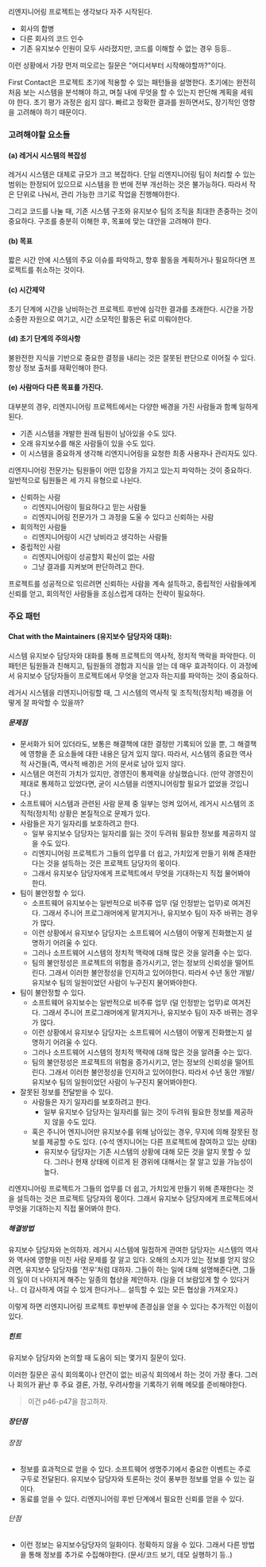리엔지니어링 프로젝트는 생각보다 자주 시작된다.

- 회사의 합병
- 다른 회사의 코드 인수
- 기존 유지보수 인원이 모두 사라졌지만, 코드를 이해할 수 없는 경우  등등..

이런 상황에서 가장 먼저 떠오르는 질문은 "어디서부터 시작해야할까?"이다.

First Contact은 프로젝트 초기에 적용할 수 있는 패턴들을 설명한다. 초기에는 완전히 처음 보는 시스템을 분석해야 하고, 며칠 내에 무엇을 할 수 있는지 판단해 계획을 세워야 한다. 초기 평가 과정은 쉽지 않다. 빠르고 정확한 결과를 원하면서도, 장기적인 영향을 고려해야 하기 때문이다.

### 고려해야할 요소들

#### (a) 레거시 시스템의 복잡성
레거시 시스템은 대체로 규모가 크고 복잡하다. 단일 리엔지니어링 팀이 처리할 수 있는 범위는 한정되어 있으므로 시스템을 한 번에 전부 개선하는 것은 불가능하다. 따라서 작은 단위로 나눠서, 관리 가능한 크기로 작업을 진행해야한다.

그리고 코드를 나눌 때, 기존 시스템 구조와 유지보수 팀의 조직을 최대한 존중하는 것이 중요하다. 구조를 충분히 이해한 후, 목표에 맞는 대안을 고려해야 한다.

#### (b) 목표
짧은 시간 안에 시스템의 주요 이슈를 파악하고, 향후 활동을 계획하거나 필요하다면 프로젝트를 취소하는 것이다.

#### (c) 시간제약
초기 단계에 시간을 낭비하는건 프로젝트 후반에 심각한 결과를 초래한다. 시간을 가장 소중한 자원으로 여기고, 시간 소모적인 활동은 뒤로 미뤄야한다.

#### (d) 초기 단계의 주의사항
불완전한 지식을 기반으로 중요한 결정을 내리는 것은 잘못된 판단으로 이어질 수 있다. 항상 정보 출처를 재확인해야 한다.

#### (e) 사람마다 다른 목표를 가진다.
대부분의 경우, 리엔지니어링 프로젝트에서는 다양한 배경을 가진 사람들과 함꼐 일하게 된다.

* 기존 시스템을 개발한 원래 팀원이 남아있을 수도 있다.
* 오래 유지보수를 해온 사람들이 있을 수도 있다.
* 이 시스템을 중요하게 생각해 리엔지니어링을 요청한 최종 사용자나 관리자도 있다.

리엔지니어링 전문가는 팀원들이 어떤 입장을 가지고 있는지 파악하는 것이 중요하다. 일반적으로 팀원들은 세 가지 유형으로 나뉜다.

* 신뢰하는 사람
	* 리엔지니어링이 필요하다고 믿는 사람들
	* 리엔지니어링 전문가가 그 과정을 도울 수 있다고 신뢰하는 사람
* 회의적인 사람들
	* 리엔지니어링이 시간 낭비라고 생각하는 사람들
* 중립적인 사람
	* 리엔지니어링이 성공할지 확신이 없는 사람
	* 그냥 결과를 지켜보며 판단하려고 한다.

프로젝트를 성공적으로 읶르려면 신뢰하는 사람을 계속 설득하고, 중립적인 사람들에게 신뢰를 얻고, 회의적인 사람들을 조심스럽게 대하는 전략이 필요하다.

### 주요 패턴
#### Chat with the Maintainers (유지보수 담당자와 대화):
시스템 유지보수 담당자와 대화를 통해 프로젝트의 역사적, 정치적 맥락을 파악한다. 이 패턴은 팀원들과 친해지고, 팀원들의 경험과 지식을 얻는 데 매우 효과적이다. 이 과정에서 유지보수 담당자들이 프로젝트에서 무엇을 얻고자 하는지를 파악하는 것이 중요하다.

레거시 시스템을 리엔지니어링할 때, 그 시스템의 역사적 및 조직적(정치적) 배경을 어떻게 잘 파악할 수 있을까?

##### 문제점

* 문서화가 되어 있더라도, 보통은 해결책에 대한 결정만 기록되어 있을 뿐, 그 해결책에 영향을 준 요소들에 대한 내용은 담겨 있지 않다. 따라서, 시스템의 중요한 역사적 사건들(즉, 역사적 배경)은 거의 문서로 남아 있지 않다.
* 시스템은 여전히 가치가 있지만, 경영진이 통제력을 상실했습니다. (만약 경영진이 제대로 통제하고 있었다면, 굳이 시스템을 리엔지니어링할 필요가 없었을 것입니다.)
* 소프트웨어 시스템과 관련된 사람 문제 중 일부는 엉켜 있어서, 레거시 시스템의 조직적(정치적) 상황은 본질적으로 문제가 있다.
* 사람들은 자기 일자리를 보호하려고 한다.
	* 일부 유지보수 담당자는 일자리를 잃는 것이 두려워 필요한 정보를 제공하지 않을 수도 있다.
	* 리엔지니어링 프로젝트가 그들의 업무를 더 쉽고, 가치있게 만들기 위해 존재한다는 것을 설득하는 것은 프로젝트 담당자의 몫이다.
	* 그래서 유지보수 담당자에게 프로젝트에서 무엇을 기대하는지 직접 물어봐야 한다.
* 팀이 불안정할 수 있다.
	* 소프트웨어 유지보수는 일반적으로 비주류 업무 (덜 인정받는 업무)로 여겨진다. 그래서 주니어 프로그래머에게 맡겨지거나, 유지보수 팀이 자주 바뀌는 경우가 많다.
	* 이런 상황에서 유지보수 담당자는 소프트웨어 시스템이 어떻게 진화했는지 설명하기 어려울 수 있다.
	* 그러나 소프트웨어 시스템의 정치적 맥락에 대해 많은 것을 알려줄 수는 있다.
	* 팀의 불안정성은 프로젝트의 위험을 증가시키고, 얻는 정보의 신뢰성을 떨어트린다. 그래서 이러한 불안정성을 인지하고 있어야한다. 따라서 수년 동안 개발/유지보수 팀의 일원이었던 사람이 누구진지 물어봐야한다.
* 팀이 불안정할 수 있다.
	* 소프트웨어 유지보수는 일반적으로 비주류 업무 (덜 인정받는 업무)로 여겨진다. 그래서 주니어 프로그래머에게 맡겨지거나, 유지보수 팀이 자주 바뀌는 경우가 많다.
	* 이런 상황에서 유지보수 담당자는 소프트웨어 시스템이 어떻게 진화했는지 설명하기 어려울 수 있다.
	* 그러나 소프트웨어 시스템의 정치적 맥락에 대해 많은 것을 알려줄 수는 있다.
	* 팀의 불안정성은 프로젝트의 위험을 증가시키고, 얻는 정보의 신뢰성을 떨어트린다. 그래서 이러한 불안정성을 인지하고 있어야한다. 따라서 수년 동안 개발/유지보수 팀의 일원이었던 사람이 누구진지 물어봐야한다.
* 잘못된 정보를 전달받을 수 있다.
    * 사람들은 자기 일자리를 보호하려고 한다.
        * 일부 유지보수 담당자는 일자리를 잃는 것이 두려워 필요한 정보를 제공하지 않을 수도 있다.
    * 혹은 주니어 엔지니어만 유지보수를 위해 남아있는 경우, 무지에 의해 잘못된 정보를 제공할 수도 있다. (수석 엔지니어는 다른 프로젝트에 참여하고 있는 상태)
        * 유지보수 담당자는 기존 시스템의 상황에 대해 모든 것을 알지 못할 수 있다. 그러나 현재 상태에 이르게 된 경위에 대해서는 잘 알고 있을 가능성이 높다.

리엔지니어링 프로젝트가 그들의 업무를 더 쉽고, 가치있게 만들기 위해 존재한다는 것을 설득하는 것은 프로젝트 담당자의 몫이다. 그래서 유지보수 담당자에게 프로젝트에서 무엇을 기대하는지 직접 물어봐야 한다.

##### 해결방법
유지보수 담당자와 논의하자. 레거시 시스템에 밀접하게 관여한 담당자는 시스템의 역사와 역사에 영향을 미친 사람 문제를 잘 알고 있다.
오해의 소지가 있는 정보를 얻지 않으려면, 유지보수 담당자를 '전우'처럼 대하자.
그들이 하는 일에 대해 설명해준다면, 그들의 일이 더 나아지게 해주는 일종의 협상을 제안하자. (일을 더 보람있게 할 수 있다거나.. 더 감사하게 여길 수 있게 한다거나... 설득할 수 있는 모든 협상을 가져오자.)

이렇게 하면 리엔지니어링 프로젝트 후반부에 존경심을 얻을 수 있다는 추가적인 이점이 있다.

##### 힌트
유지보수 담당자와 논의할 때 도움이 되는 몇가지 질문이 있다.

이러한 질문은 공식 회의록이나 안건이 없는 비공식 회의에서 하는 것이 가장 좋다. 그러나 회의가 끝난 후 주요 결론, 가정, 우려사항을 기록하기 위해 메모를 준비해야한다.

> 이건 p46-p47을 참고하자.

##### 장단점
###### 장점
* 정보를 효과적으로 얻을 수 있다. 소프트웨어 생명주기에서 중요한 이벤트는 주로 구두로 전달된다. 유지보수 담당자와 토론하는 것이 풍부한 정보를 얻을 수 있는 길이다.
* 동료를 얻을 수 있다. 리엔지니어링 후반 단계에서 필요한 신뢰를 얻을 수 있다.

###### 단점
* 이런 정보는 유지보수담당자의 일화이다. 정확하지 않을 수 있다. 그래서 다른 방법을 통해 정보를 추가로 수집해야한다. (문서/코드 보기, 데모 실행하기 등..)

